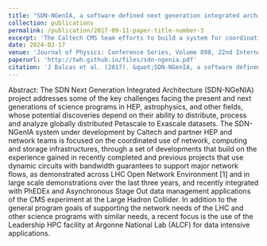 ```yaml
---
title: "SDN-NGenIA, a software defined next generation integrated architecture for HEP and data intensive science"
collection: publications
permalink: /publication/2017-09-11-paper-title-number-3
excerpt: 'The Caltech CMS team efforts to build a system for coordinating networks, storage, and data flows'
date: 2024-02-17
venue: 'Journal of Physics: Conference Series, Volume 898, 22nd International Conference on Computing in High Energy and Nuclear Physics (CHEP2016) 10–14 October 2016, San Francisco, USA'
paperurl: 'http://twh.github.io/files/sdn-ngenia.pdf'
citation: 'J Balcas et al. (2017). &quot;SDN-NGenIA, a software defined next generation integrated architecture for HEP and data intensive science&quot; <i>J. Phys.: Conf. Ser. 898 112001, DOI 10.1088/1742-6596/898/11/112001</i>. IOP Publishing Ltd, Bristol, UK'
---
```


Abstract: The SDN Next Generation Integrated Architecture (SDN-NGeNIA) project addresses some of the key challenges facing the present and next generations of science programs in HEP, astrophysics, and other fields, whose potential discoveries depend on their ability to distribute, process and analyze globally distributed Petascale to Exascale datasets. The SDN-NGenIA system under development by Caltech and partner HEP and network teams is focused on the coordinated use of network, computing and storage infrastructures, through a set of developments that build on the experience gained in recently completed and previous projects that use dynamic circuits with bandwidth guarantees to support major network flows, as demonstrated across LHC Open Network Environment [1] and in large scale demonstrations over the last three years, and recently integrated with PhEDEx and Asynchronous Stage Out data management applications of the CMS experiment at the Large Hadron Collider. In addition to the general program goals of supporting the network needs of the LHC and other science programs with similar needs, a recent focus is the use of the Leadership HPC facility at Argonne National Lab (ALCF) for data intensive applications.
